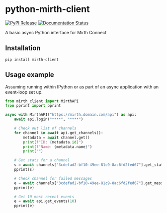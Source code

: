 # python-mirth-client

[![PyPI Release](https://img.shields.io/pypi/v/mirth-client)](https://pypi.org/project/mirth-client/)
[![Documentation Status](https://readthedocs.org/projects/python-mirth-client/badge/?version=latest)](https://python-mirth-client.readthedocs.io/en/latest/?badge=latest)

A basic async Python interface for Mirth Connect

## Installation

`pip install mirth-client`

## Usage example

Assuming running within IPython or as part of an async application with an event-loop set up.

```python
from mirth_client import MirthAPI
from pprint import pprint

async with MirthAPI("https://mirth.domain.com/api") as api:
    await api.login("****", "****")

    # Check out list of channels
    for channel in await api.get_channels():
        metadata = await channel.get()
        print(f"ID: {metadata.id}")
        print(f"Name: {metadata.name}")
        print("")

    # Get stats for a channel
    s = await channels["3cdefad2-bf10-49ee-81c9-8ac6fd2fed67"].get_statistics()
    pprint(s)

    # Check channel for failed messages
    e = await channels["3cdefad2-bf10-49ee-81c9-8ac6fd2fed67"].get_messages(status="error")
    pprint(e)

    # Get 10 most recent events
    e = await api.get_events(10)
    pprint(e)
```
